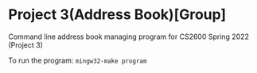 # Project 3(Address Book)[Group] 
Command line address book managing program for CS2600 Spring 2022 (Project 3)


To run the program:
```mingw32-make program```
